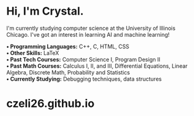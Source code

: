 # Hi, I'm Crystal.

I'm currently studying computer science at the University of Illinois Chicago. I've got an interest in learning AI and machine learning!

**• Programming Languages:** C++, C, HTML, CSS  
**• Other Skills:** LaTeX  
**• Past Tech Courses:** Computer Science I, Program Design II  
**• Past Math Courses:** Calculus I, II, and III, Differential Equations, Linear Algebra, Discrete Math, Probability and Statistics  
**• Currently Studying:** Debugging techniques, data structures


# czeli26.github.io
